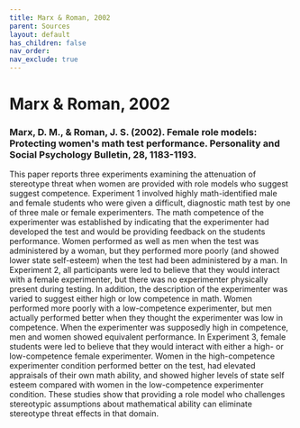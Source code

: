 ```yaml
---
title: Marx & Roman, 2002
parent: Sources
layout: default
has_children: false
nav_order: 
nav_exclude: true
---
```


# Marx & Roman, 2002

### Marx, D. M., & Roman, J. S. (2002). Female role models: Protecting women's math test performance. Personality and Social Psychology Bulletin, 28, 1183-1193.

This paper reports three experiments examining the attenuation of stereotype threat when women are provided with role models who suggest suggest competence. Experiment 1 involved highly math-identified male and female students who were given a difficult, diagnostic math test by one of three male or female experimenters. The math competence of the experimenter was established by indicating that the experimenter had developed the test and would be providing feedback on the students performance. Women performed as well as men when the test was administered by a woman, but they performed more poorly (and showed lower state self-esteem) when the test had been administered by a man. In Experiment 2, all participants were led to believe that they would interact with a female experimenter, but there was no experimenter physically present during testing. In addition, the description of the experimenter was varied to suggest either high or low competence in math. Women performed more poorly with a low-competence experimenter, but men actually performed better when they thought the experimenter was low in competence. When the experimenter was supposedly high in competence, men and women showed equivalent performance. In Experiment 3, female students were led to believe that they would interact with either a high- or low-competence female experimenter. Women in the high-competence experimenter condition performed better on the test, had elevated appraisals of their own math ability, and showed higher levels of state self esteem compared with women in the low-competence experimenter condition. These studies show that providing a role model who challenges stereotypic assumptions about mathematical ability can eliminate stereotype threat effects in that domain.
